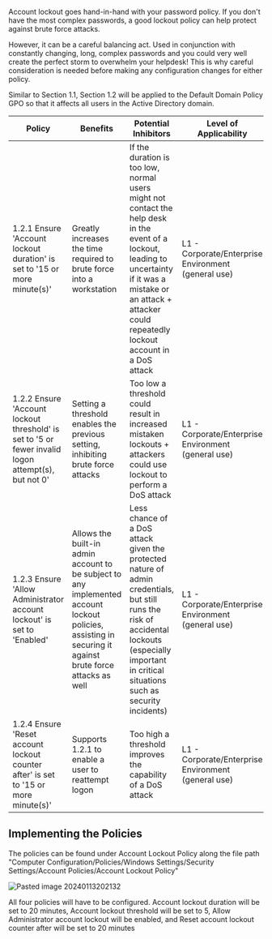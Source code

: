 Account lockout goes hand-in-hand with your password policy. If you don't have the most complex passwords, a good lockout policy can help protect against brute force attacks.

However, it can be a careful balancing act. Used in conjunction with constantly changing, long, complex passwords and you could very well create the perfect storm to overwhelm your helpdesk! This is why careful consideration is needed before making any configuration changes for either policy.

Similar to Section 1.1, Section 1.2 will be applied to the Default Domain Policy GPO so that it affects all users in the Active Directory domain.

| Policy | Benefits | Potential Inhibitors | Level of Applicability | Privilege Path in Group Policy Management Editor |
| ---- | ---- | ---- | ---- | ---- |
| 1.2.1 Ensure 'Account lockout duration' is set to '15 or more minute(s)' | Greatly increases the time required to brute force into a workstation | If the duration is too low, normal users might not contact the help desk in the event of a lockout, leading to uncertainty if it was a mistake or an attack + attacker could repeatedly lockout account in a DoS attack | L1 - Corporate/Enterprise Environment (general use) | Computer Configuration\Policies\Windows Settings\Security Settings\Account Policies\Account Lockout Policy\Account lockout duration |
| 1.2.2 Ensure 'Account lockout threshold' is set to '5 or fewer invalid logon attempt(s), but not 0' | Setting a threshold enables the previous setting, inhibiting brute force attacks | Too low a threshold could result in increased mistaken lockouts + attackers could use lockout to perform a DoS attack | L1 - Corporate/Enterprise Environment (general use) | Computer Configuration\Policies\Windows Settings\Security Settings\Account Policies\Account Lockout Policy\Account lockout threshold |
| 1.2.3 Ensure 'Allow Administrator account lockout' is set to 'Enabled' | Allows the built-in admin account to be subject to any implemented account lockout policies, assisting in securing it against brute force attacks as well | Less chance of a DoS attack given the protected nature of admin credentials, but still runs the risk of accidental lockouts (especially important in critical situations such as security incidents) | L1 - Corporate/Enterprise Environment (general use) | Computer Configuration\Policies\Windows Settings\Security Settings\Account Policies\Account Lockout Policy\Allow Administrator account lockout |
| 1.2.4 Ensure 'Reset account lockout counter after' is set to '15 or more minute(s)' | Supports 1.2.1 to enable a user to reattempt logon | Too high a threshold improves the capability of a DoS attack | L1 - Corporate/Enterprise Environment (general use) | Computer Configuration\Policies\Windows Settings\Security Settings\Account Policies\Account Lockout Policy\Reset account lockout counter after |

## Implementing the Policies
The policies can be found under Account Lockout Policy along the file path "Computer Configuration/Policies/Windows Settings/Security Settings/Account Policies/Account Lockout Policy"


![Pasted image 20240113202132](https://github.com/Jacob-Hegy/CIS-Hardening-Guide/assets/85857129/62dc16b3-2ee1-4c57-8972-90fb5b3c505e)


All four policies will have to be configured. Account lockout duration will be set to 20 minutes, Account lockout threshold will be set to 5, Allow Administrator account lockout will be enabled, and Reset account lockout counter after will be set to 20 minutes
